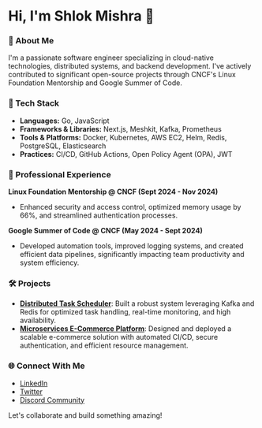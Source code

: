 # Hi, I'm Shlok Mishra 👋

### 📍 About Me
I'm a passionate software engineer specializing in cloud-native technologies, distributed systems, and backend development. I've actively contributed to significant open-source projects through CNCF's Linux Foundation Mentorship and Google Summer of Code.

### 🚀 Tech Stack
- **Languages:** Go, JavaScript
- **Frameworks & Libraries:** Next.js, Meshkit, Kafka, Prometheus
- **Tools & Platforms:** Docker, Kubernetes, AWS EC2, Helm, Redis, PostgreSQL, Elasticsearch
- **Practices:** CI/CD, GitHub Actions, Open Policy Agent (OPA), JWT

### 💼 Professional Experience

**Linux Foundation Mentorship @ CNCF (Sept 2024 - Nov 2024)**
- Enhanced security and access control, optimized memory usage by 66%, and streamlined authentication processes.

**Google Summer of Code @ CNCF (May 2024 - Sept 2024)**
- Developed automation tools, improved logging systems, and created efficient data pipelines, significantly impacting team productivity and system efficiency.

### 🛠 Projects

- **[Distributed Task Scheduler](https://github.com/Jougan-0/distributed-task-scheduler)**: Built a robust system leveraging Kafka and Redis for optimized task handling, real-time monitoring, and high availability.
- **[Microservices E-Commerce Platform](https://github.com/Jougan-0/microservices-ecommerce)**: Designed and deployed a scalable e-commerce solution with automated CI/CD, secure authentication, and efficient resource management.

### 🌐 Connect With Me
- [LinkedIn](https://linkedin.com/in/shlok08)
- [Twitter](https://twitter.com/Jougan0)
- [Discord Community](https://discord.gg/Xf3S6qfR)

Let's collaborate and build something amazing!
